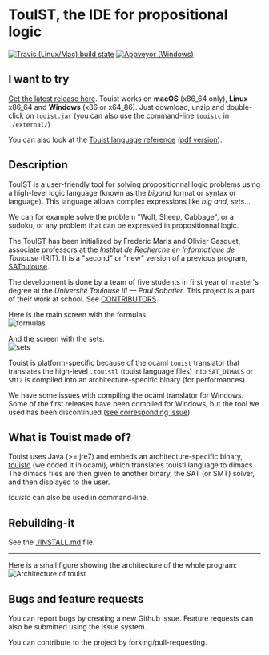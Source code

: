 TouIST, the IDE for propositional logic
=======================================

[![Travis (Linux/Mac) build state](https://travis-ci.org/touist/touist.svg?branch=master)](https://travis-ci.org/touist/touist)
[![Appveyor (Windows)](https://ci.appveyor.com/api/projects/status/rayupfflmut8xbe0?svg=true)](https://ci.appveyor.com/project/maelvalais/touist-kila4)

## I want to try
[Get the latest release here](https://github.com/touist/touist/releases). Touist works on **macOS** (x86_64 only), **Linux** x86\_64 and **Windows** (x86 or x64\_86). Just download, unzip and double-click on `touist.jar` (you can also use the command-line `touistc` in `./external/`)

You can also look at the [Touist language reference](http://touist.github.io/reference-manual.html) ([pdf version](http://touist.github.io/reference-manual.pdf)).

## Description

TouIST is a user-friendly tool for solving propositionnal logic problems using a high-level logic language (known as the _bigand_ format or syntax or language). This language allows complex expressions like _big and_, _sets_...

We can for example solve the problem "Wolf, Sheep, Cabbage", or a sudoku, or any problem that can be expressed in propositionnal logic.

The TouIST has been initialized by Frederic Maris and Olivier Gasquet, associate professors at the _Institut de Recherche en Informatique de Toulouse_ (IRIT). It is a "second" or "new" version of a previous program, [SAToulouse](http://www.irit.fr/satoulouse/).

The development is done by a team of five students in first year of master's degree at the _Université Toulouse III — Paul Sabatier_. This project is a part of their work at school. See [CONTRIBUTORS](https://github.com/touist/touist/blob/master/CONTRIBUTORS.md).

Here is the main screen with the formulas:  
![formulas](https://cloud.githubusercontent.com/assets/2195781/13850422/185bcf66-ec5a-11e5-9fee-59b5c2ae38b7.png)

And the screen with the sets:  
![sets](https://cloud.githubusercontent.com/assets/2195781/13850431/20162d82-ec5a-11e5-884a-e8b6aaafe416.png)

Touist is platform-specific because of the ocaml `touist` translator that translates the high-level `.touistl` (touist language files) into `SAT_DIMACS` or `SMT2` is compiled into an architecture-specific binary (for performances).

We have some issues with compiling the ocaml translator for Windows. Some of the first releases have been compiled for Windows, but the tool we used has been discontinued ([see corresponding issue](https://github.com/touist/touist/issues/5)).


## What is Touist made of?
Touist uses Java (>= jre7) and embeds an architecture-specific binary, [touistc](https://github.com/touist/touist/tree/master/touist-translator) (we coded it in ocaml), which translates touistl language to dimacs. The dimacs files are then given to another binary, the SAT (or SMT) solver, and then displayed to the user.

_touistc_ can also be used in command-line.


## Rebuilding-it
See the [./INSTALL.md](https://github.com/touist/touist/blob/master/INSTALL.md) file.

------------
Here is a small figure showing the architecture of the whole program:   
![Architecture of touist](https://cloud.githubusercontent.com/assets/2195781/7631517/94c276e0-fa43-11e4-9a5c-351b84c2d1e1.png)

## Bugs and feature requests
You can report bugs by creating a new Github issue. Feature requests can also be submitted using the issue system.  

You can contribute to the project by forking/pull-requesting.
